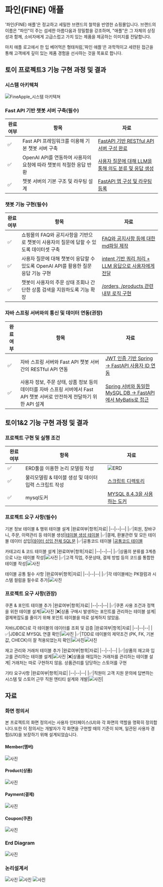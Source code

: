 # 파인(FINE) 애플

'파인(FINE) 애플'은 정교하고 세밀한 브랜드의 철학을 반영한 쇼핑몰입니다.
브랜드의 이름은 "파인"이 주는 섬세한 아름다움과 정밀함을 강조하며,
"애플"은 그 자체의 상징성과 함께, 소비자에게 고급스럽고 가치 있는 제품을 제공하는 이미지를 전달합니다.

마치 애플 로고에서 한 입 베어먹은 형태처럼,'파인 애플'은 과학적이고 세련된 접근을 통해 고객에게 깊이 있는 제품 경험을 선사하는 것을 목표로 합니다.

## 토이 프로젝트3 기능 구현 과정 및 결과

### 시스템 아키텍쳐
![FineApple_시스템 아키텍쳐](https://github.com/user-attachments/assets/6abc614f-a5c3-4df0-a1b9-f23baafbab0c)


### Fast API 기반 챗봇 서버 구축(필수)
|완료여부|항목|자료|
|--|--|--|
|✅|Fast API 프레임워크를 이용해 기본 챗봇 서버 구축|[FastAPI 기반 RESTful API 서버 구성 완료](/fastapi-server/app/main.py)
|✅|OpenAI API를 연동하여 사용자의 요청에 따라 챗봇의 적절한 응답 반환|[사용자 질문에 대해 LLM을 통해 의도 분류 및 응답 생성](/fastapi-server/app/services)
|✅|챗봇 서버의 기본 구조 및 라우팅 설계|[FastAPI 앱 구성 및 라우팅 등록](/fastapi-server/app/main.py)

### 챗봇 기능 구현(필수)
|완료여부|항목|자료|
|--|--|--|
|✅|쇼핑몰의 FAQ와 공지사항을 기반으로 챗봇이 사용자의 질문에 답할 수 있도록 데이터셋 구축|[FAQ와 공지사항 등에 대한 md파일 제작](/fastapi-server/data/docs)
|✅|사용자 질문에 대해 챗봇이 응답할 수 있도록 OpenAI API를 활용한 질문 응답 기능 구현|[intent 기반 쿼리 처리 + LLM 응답으로 사용자에게 전달](/fastapi-server/app//services/chat_logic.py)
|✅|챗봇이 사용자의 주문 상태 조회나 간단한 상품 검색을 지원하도록 기능 확장|[/orders, /products 관련 내부 로직 구현](/fastapi-server/app/services/order_service.py)

### 자바 스프링 서버와의 통신 및 데이터 연동(권장)
|완료여부|항목|자료|
|--|--|--|
|✅|자바 스프링 서버와 Fast API 챗봇 서버 간의 RESTful API 연동|[JWT 인증 기반 Spring → FastAPI 사용자 ID 연동](/fastapi-server/app/services/auth_service.py)
|✅|사용자 정보, 주문 상태, 상품 정보 등의 데이터를 자바 스프링 서버에서 Fast API 챗봇 서버로 안전하게 전달하기 위한 API 설계|[Spring 서버와 동일한 MySQL DB → FastAPI에서 MyBatis로 접근](/fastapi-server/app/database/db.py)


## 토이1&2 기능 구현 과정 및 결과

### 프로젝트 구현 및 실행 조건
|완료여부|항목|자료|
|--|--|--|
|✅|ERD툴을 이용한 논리 모델링 작성|![ERD](images/ERD전체모델링.png)
|✅|물리모델링 & 테이블 생성 및 데이터 입력 스크립트 작성|[스크립트 디렉토리](/src/main/resources/db/migration)
|✅|mysql도커|[MYSQL 8.4.3을 사용하는 도커](/docker-compose.yml)

### 프로젝트 요구 사항(필수)
기본 정보 테이블 & 행위 테이블 설계
|완료여부|항목|자료|
|--|--|--|
|✅|회원, 장바구니, 주문, 이력관리 등 테이블 생성|[테이블 생성 테이블](/src/main/resources/db/migration/V1__insert_initial_data.sql)
|✅|결제, 환불관련 및 모든 테이블 데이터 삽입|[데이터 삽입 전체 SQL문](/src/main/resources/db/migration/V5__insert_initial_data.sql)
|✅|공통코드 테이블 |[공통코드 테이블](src/main/resources/db/migration/V2__insert_initial_data.sql)

카테고리 & 코드 테이블 설계
|완료여부|항목|자료|
|--|--|--|
|✅|상품의 분류를 3계층으로 나눈 테이블 작성|![사진](images/상품_카테고리.png)
|✅|고객 직업, 주문상태, 결제 방법 등의 코드를 통합한 테이블 작성|![사진](images/공통코드.png)

테이블 공통 필수 사항
|완료여부|항목|자료|
|--|--|--|
|✅|각 테이블에는 PK컬럼과 시스템 컬럼을 필수로 추가|![사진](images/pk와시스템컬럼.png)

### 프로젝트 요구 사항(권장)
쿠폰 & 포인트 테이블 추가
|완료여부|항목|자료|
|--|--|--|
|✅|쿠폰 사용 조건과 정책을 위한 테이블 설계|![사진](images/쿠폰.png)
|❌|상품 구매시 발생하는 포인트를 관리하는 테이블 설계| 결제복잡도를 줄이기 위해 포인트 테이블을 따로 설계하지 않았음.

자바(JDBC)로 각 테이블의 데이터를 조회 및 검증
|완료여부|항목|자료|
|--|--|--|
|✅|JDBC로 MYSQL 연결 확인|![사진](images/JDBC검증.png)
|✅|TDD로 테이블의 제약조건 (PK, FK, 기본값, CHECK)이 잘 적용되었는지 확인|![사진](images/물리모델링검증.png)![사진](images/db빌드성공.png)

재고 관리와 거래처 테이블 추가
|완료여부|항목|자료|
|--|--|--|
|✅|상품의 재고와 입고를 관리하는 테이블 설계|![사진](images/상품재고입고관리.png)
|❌|상품을 매입하는 거래처를 관리하는 테이블 설계| 거래처는 따로 구현하지 않음. 상품관리를 담당하는 스토어를 구현

기타 요구사항
|완료여부|항목|자료|
|--|--|--|
|✅|직원이 고객 지원 문의에 답변하는 시스템 및 스토어 근무 직원 엔티티 설계와 개발|![사진](images/직원고객센터.png)|
## 자료
### 화면 정의서
본 프로젝트의 화면 정의서는 사용자 인터페이스(UI)와 각 화면의 역할을 명확히 정의합니다.또한 이 정의서는 개발자가 각 화면을 구현할 때의 기준이 되며, 일관된 사용자 경험(UX)을 보장하기 위해 설계되었습니다.

#### Member(멤버)

![사진](images/멤버.png)


#### Product(상품)
![사진](images/상품.png)


#### Payment(결제)
![사진](images/결제.png)

#### Coupon(쿠폰)
![사진](images/쿠폰.png)


### Erd Diagram

![사진](images/ERD전체모델링.png)


### 논리설계서


![사진](images/논리설계도1.png)
![사진](images/논리설계도2.png)
![사진](images/공통코드엑셀.png)

